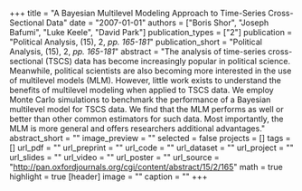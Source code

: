 +++
title = "A Bayesian Multilevel Modeling Approach to Time-Series Cross-Sectional Data"
date = "2007-01-01"
authors = ["Boris Shor", "Joseph Bafumi", "Luke Keele", "David Park"]
publication_types = ["2"]
publication = "Political Analysis, (15), 2, _pp. 165-181_"
publication_short = "Political Analysis, (15), 2, _pp. 165-181_"
abstract = "The analysis of time-series cross-sectional (TSCS) data has become increasingly popular in political science. Meanwhile, political scientists are also becoming more interested in the use of multilevel models (MLM). However, little work exists to understand the benefits of multilevel modeling when applied to TSCS data. We employ Monte Carlo simulations to benchmark the performance of a Bayesian multilevel model for TSCS data. We find that the MLM performs as well or better than other common estimators for such data. Most importantly, the MLM is more general and offers researchers additional advantages."
abstract_short = ""
image_preview = ""
selected = false
projects = []
tags = []
url_pdf = ""
url_preprint = ""
url_code = ""
url_dataset = ""
url_project = ""
url_slides = ""
url_video = ""
url_poster = ""
url_source = "http://pan.oxfordjournals.org/cgi/content/abstract/15/2/165"
math = true
highlight = true
[header]
image = ""
caption = ""
+++
